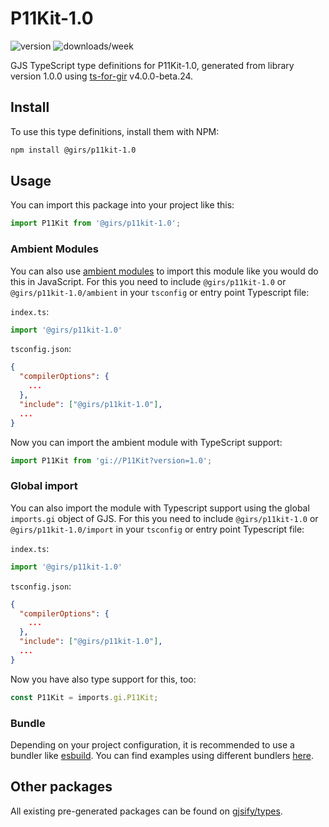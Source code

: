 
# P11Kit-1.0

![version](https://img.shields.io/npm/v/@girs/p11kit-1.0)
![downloads/week](https://img.shields.io/npm/dw/@girs/p11kit-1.0)


GJS TypeScript type definitions for P11Kit-1.0, generated from library version 1.0.0 using [ts-for-gir](https://github.com/gjsify/ts-for-gir) v4.0.0-beta.24.


## Install

To use this type definitions, install them with NPM:
```bash
npm install @girs/p11kit-1.0
```

## Usage

You can import this package into your project like this:
```ts
import P11Kit from '@girs/p11kit-1.0';
```

### Ambient Modules

You can also use [ambient modules](https://github.com/gjsify/ts-for-gir/tree/main/packages/cli#ambient-modules) to import this module like you would do this in JavaScript.
For this you need to include `@girs/p11kit-1.0` or `@girs/p11kit-1.0/ambient` in your `tsconfig` or entry point Typescript file:

`index.ts`:
```ts
import '@girs/p11kit-1.0'
```

`tsconfig.json`:
```json
{
  "compilerOptions": {
    ...
  },
  "include": ["@girs/p11kit-1.0"],
  ...
}
```

Now you can import the ambient module with TypeScript support: 

```ts
import P11Kit from 'gi://P11Kit?version=1.0';
```

### Global import

You can also import the module with Typescript support using the global `imports.gi` object of GJS.
For this you need to include `@girs/p11kit-1.0` or `@girs/p11kit-1.0/import` in your `tsconfig` or entry point Typescript file:

`index.ts`:
```ts
import '@girs/p11kit-1.0'
```

`tsconfig.json`:
```json
{
  "compilerOptions": {
    ...
  },
  "include": ["@girs/p11kit-1.0"],
  ...
}
```

Now you have also type support for this, too:

```ts
const P11Kit = imports.gi.P11Kit;
```

### Bundle

Depending on your project configuration, it is recommended to use a bundler like [esbuild](https://esbuild.github.io/). You can find examples using different bundlers [here](https://github.com/gjsify/ts-for-gir/tree/main/examples).

## Other packages

All existing pre-generated packages can be found on [gjsify/types](https://github.com/gjsify/types).

